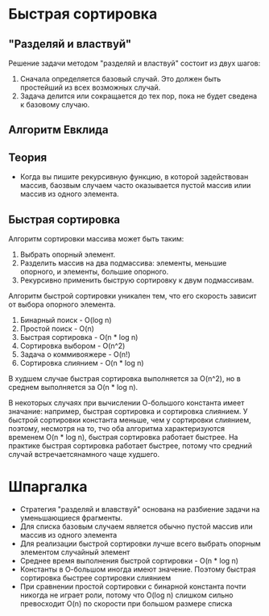 # Быстрая сортировка

## "Разделяй и властвуй"
Решение задачи методом "разделяй и властвуй" состоит из двух шагов:
1. Сначала определяется базовый случай. Это должен быть простейший из всех возможных случай.
2. Задача делится или сокращается до тех пор, пока не будет сведена к базовому случаю.

## Алгоритм Евклида

## Теория
- Когда вы пишите рекурсивную функцию, в которой задействован массив, баозвым случаем часто оказывается пустой массив илии массив из одного элемента.

## Быстрая сортировка
Алгоритм сортировки массива может быть таким:
1. Выбрать опорный элемент.
2. Разделить массив на два подмассива: элементы, меньшие опорного, и элементы, большие опорного.
3. Рекурсивно применить быструю сортировку к двум подмассивам.

Алгоритм быстрой сортировки уникален тем, что его скорость зависит от выбора опорного элемента.

1. Бинарный поиск - O(log n)
2. Простой поиск - O(n)
3. Быстрая сортировка - O(n * log n) 
4. Сортировка выбором - O(n^2)
5. Задача о коммивояжере - O(n!)
6. Сортировка слиянием - O(n * log n) 

В худшем случае быстрая сортировка выполняется за O(n^2), но в среднем выполняется за O(n * log n).

В некоторых случаях при вычислении О-большого константа имеет значание: например, быстрая сортировка и сортировка слиянием.
У быстрой сортировки константа меньше, чем у сортировки слиянием, поэтому, несмотря на то, тчо оба алгоритма характеризуются временем O(n * log n), быстрая сортировка работает быстрее.
На практике быстрая сортировка работает быстрее, потому что средний случай встречаетсянамного чаще худшего.

# Шпаргалка
- Стратегия "разделяй и влавствуй" основана на разбиение задачи на уменьшающиеся фрагменты.
- Для списка базовым случаем является обычно пустой массив или массив из одного элемента
- Для реализации быстрой сортировки лучше всего выбрать опорным элементом случайный элемент
- Среднее время выполнения быстрой сортировки - O(n * log n) 
- Константы в О-большом иногда имеют значение. Поэтому быстрая сортировка быстрее сортировки слиянием
- При сравнении простой сортировки с бинарной константа почти никогда не играет роли, потому что O(log n) слишком сильно превосходит O(n) по скорости при большом размере списка